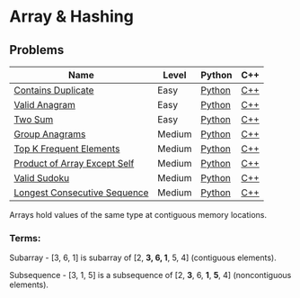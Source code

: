 # Array & Hashing

## Problems

| Name                                                                                        | Level  | Python                    | C++                  |
|---------------------------------------------------------------------------------------------|--------|---------------------------|----------------------|
| [Contains Duplicate](https://leetcode.com/problems/contains-duplicate/)                     | Easy   | [Python](./python/217.py) | [C++](./cpp/217.cpp) |
| [Valid Anagram](https://leetcode.com/problems/valid-anagram/)                               | Easy   | [Python](./python/242.py) | [C++](./cpp/242.cpp) |
| [Two Sum](https://leetcode.com/problems/two-sum/)                                           | Easy   | [Python](./python/1.py)   | [C++](./cpp/1.cpp)   |
| [Group Anagrams](https://leetcode.com/problems/group-anagrams/)                             | Medium | [Python](./python/49.py)  | [C++](./cpp/49.cpp)  |
| [Top K Frequent Elements](https://leetcode.com/problems/top-k-frequent-elements/)           | Medium | [Python](./python/347.py) | [C++](./cpp/347.cpp) |
| [Product of Array Except Self](https://leetcode.com/problems/product-of-array-except-self/) | Medium | [Python](./python/238.py) | [C++](./cpp/238.cpp) |
| [Valid Sudoku](https://leetcode.com/problems/valid-sudoku/)                                 | Medium | [Python](./python/36.py)  | [C++](./cpp/36.cpp)  |
| [Longest Consecutive Sequence](https://leetcode.com/problems/longest-consecutive-sequence/) | Medium | [Python](./python/128.py) | [C++](./cpp/128.cpp) |


Arrays hold values of the same type at contiguous memory locations.

### Terms:

Subarray - [3, 6, 1] is subarray of [2, **3, 6, 1**, 5, 4] (contiguous elements). 

Subsequence - [3, 1, 5] is a subsequence of [2, **3**, 6, **1**, **5**, 4] (noncontiguous elements).